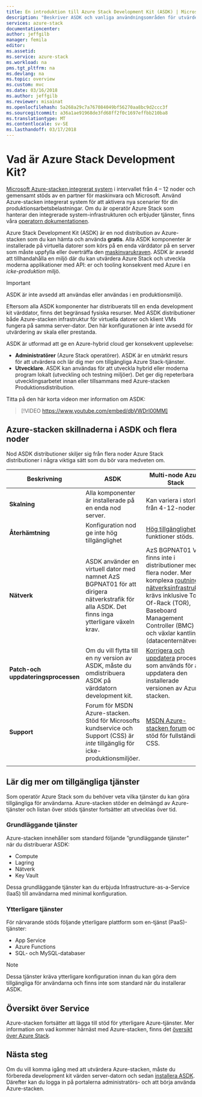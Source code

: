 ```yaml
---
title: En introduktion till Azure Stack Development Kit (ASDK) | Microsoft Docs
description: "Beskriver ASDK och vanliga användningsområden för utvärdering av Microsoft Azure-stacken."
services: azure-stack
documentationcenter: 
author: jeffgilb
manager: femila
editor: 
ms.assetid: 
ms.service: azure-stack
ms.workload: na
pms.tgt_pltfrm: na
ms.devlang: na
ms.topic: overview
ms.custom: mvc
ms.date: 03/16/2018
ms.author: jeffgilb
ms.reviewer: misainat
ms.openlocfilehash: 5a268a29c7a767084049bf56270aa8bc9d2ccc3f
ms.sourcegitcommit: a36a1ae91968de3fd68ff2f0c1697effbb210ba8
ms.translationtype: MT
ms.contentlocale: sv-SE
ms.lasthandoff: 03/17/2018
---
```

# <a name="what-is-the-azure-stack-development-kit"></a>Vad är Azure Stack Development Kit?
[Microsoft Azure-stacken integrerat system](.\.\azure-stack-poc.md) i intervallet från 4 – 12 noder och gemensamt stöds av en partner för maskinvara och Microsoft. Använd Azure-stacken integrerat system för att aktivera nya scenarier för din produktionsarbetsbelastningar. Om du är operatör Azure Stack som hanterar den integrerade system-infrastrukturen och erbjuder tjänster, finns våra [operatorn dokumentationen](https://docs.microsoft.com/azure/azure-stack).

Azure Stack Development Kit (ASDK) är en nod distribution av Azure-stacken som du kan hämta och använda **gratis**. Alla ASDK komponenter är installerade på virtuella datorer som körs på en enda värddator på en server som måste uppfylla eller överträffa den [maskinvarukraven](asdk-deploy-considerations.md#hardware). ASDK är avsedd att tillhandahålla en miljö där du kan utvärdera Azure Stack och utveckla moderna applikationer med API: er och tooling konsekvent med Azure i en *icke-produktion* miljö. 

> [!IMPORTANT]
> ASDK är inte avsedd att användas eller användas i en produktionsmiljö.

Eftersom alla ASDK komponenter har distribuerats till en enda development kit värddator, finns det begränsad fysiska resurser. Med ASDK distributioner både Azure-stacken infrastruktur för virtuella datorer och klient VMs fungera på samma server-dator. Den här konfigurationen är inte avsedd för utvärdering av skala eller prestanda.

ASDK är utformad att ge en Azure-hybrid cloud ger konsekvent upplevelse:
- **Administratörer** (Azure Stack operatörer). ASDK är en utmärkt resurs för att utvärdera och lär dig mer om tillgängliga Azure Stack-tjänster.
- **Utvecklare**. ASDK kan användas för att utveckla hybrid eller moderna program lokalt (utveckling och testning miljöer). Det ger dig repeterbara utvecklingsarbetet innan eller tillsammans med Azure-stacken Produktionsdistribution. 

Titta på den här korta videon mer information om ASDK:

> [!VIDEO https://www.youtube.com/embed/dbVWDrl00MM]


## <a name="asdk-and-multi-node-azure-stack-differences"></a>Azure-stacken skillnaderna i ASDK och flera noder
Nod ASDK distributioner skiljer sig från flera noder Azure Stack distributioner i några viktiga sätt som du bör vara medveten om.

|Beskrivning|ASDK|Multi-node Azure Stack|
|-----|-----|-----|
|**Skalning**|Alla komponenter är installerade på en enda nod server.|Kan variera i storlek från 4-12-noder.|
|**Återhämtning**|Konfiguration nod ge inte hög tillgänglighet|[Hög tillgänglighet](.\.\azure-stack-key-features.md#high-availability-for-azure-stack) funktioner stöds.|
|**Nätverk**|ASDK använder en virtuell dator med namnet AzS BGPNAT01 för att dirigera nätverkstrafik för alla ASDK. Det finns inga ytterligare växeln krav.|AzS BGPNAT01 VM finns inte i distributioner med flera noder. Mer komplexa [routning nätverksinfrastruktur](.\.\azure-stack-network.md#network-infrastructure) krävs inklusive Top-Of-Rack (TOR), Baseboard Management Controller (BMC) och växlar kantlinje (datacenternätverk).|
|**Patch-och uppdateringsprocessen**|Om du vill flytta till en ny version av ASDK, måste du omdistribuera ASDK på värddatorn development kit.|[Korrigera och uppdatera](.\.\azure-stack-updates.md) process som används för att uppdatera den installerade versionen av Azure-stacken.|
|**Support**|Forum för MSDN Azure-stacken. Stöd för Microsofts kundservice och Support (CSS) är *inte* tillgänglig för icke-produktionsmiljöer.|[MSDN Azure-stacken forum](https://social.msdn.microsoft.com/Forums/en-US/home?forum=AzureStack) och stöd för fullständig CSS.|
| | |

## <a name="learn-about-available-services"></a>Lär dig mer om tillgängliga tjänster
Som operatör Azure Stack som du behöver veta vilka tjänster du kan göra tillgängliga för användarna. Azure-stacken stöder en delmängd av Azure-tjänster och listan över stöds tjänster fortsätter att utvecklas över tid.

### <a name="foundational-services"></a>Grundläggande tjänster
Azure-stacken innehåller som standard följande ”grundläggande tjänster” när du distribuerar ASDK:
- Compute
- Lagring
- Nätverk
- Key Vault

Dessa grundläggande tjänster kan du erbjuda Infrastructure-as-a-Service (IaaS) till användarna med minimal konfiguration.

### <a name="additional-services"></a>Ytterligare tjänster
För närvarande stöds följande ytterligare plattform som en-tjänst (PaaS)-tjänster:
- App Service
- Azure Functions
- SQL- och MySQL-databaser

> [!NOTE]
> Dessa tjänster kräva ytterligare konfiguration innan du kan göra dem tillgängliga för användarna och finns inte som standard när du installerar ASDK.

## <a name="service-roadmap"></a>Översikt över Service
Azure-stacken fortsätter att lägga till stöd för ytterligare Azure-tjänster. Mer information om vad kommer härnäst med Azure-stacken, finns det [översikt över Azure Stack](https://azure.microsoft.com/roadmap/?tag=azure-stack). 


## <a name="next-steps"></a>Nästa steg
Om du vill komma igång med att utvärdera Azure-stacken, måste du förbereda development kit värden server-datorn och sedan [installera ASDK](asdk-deploy.md). Därefter kan du logga in på portalerna administratörs- och att börja använda Azure-stacken.